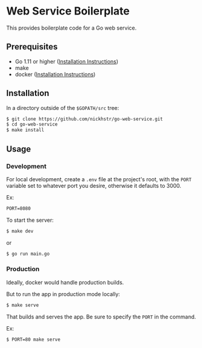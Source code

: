 # Web Service Boilerplate
This provides boilerplate code for a Go web service.

## Prerequisites
- Go 1.11 or higher ([Installation Instructions](www.google.com))
- make
- docker ([Installation Instructions](https://www.docker.com/get-started))

## Installation

In a directory outside of the `$GOPATH/src` tree:

```sh
$ git clone https://github.com/nickhstr/go-web-service.git
$ cd go-web-service
$ make install
```

## Usage

### Development

For local development, create a `.env` file at the project's root, with the `PORT` variable set to whatever port you desire, otherwise it defaults to 3000.

Ex:

```txt
PORT=8080
```

To start the server:

```sh
$ make dev
```

or

```sh
$ go run main.go
```

### Production

Ideally, docker would handle production builds.

But to run the app in production mode locally:

```sh
$ make serve
```

That builds and serves the app. Be sure to specify the `PORT` in the command.

Ex:

```sh
$ PORT=80 make serve
```
